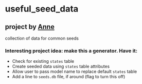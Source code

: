 # useful_seed_data
## project by [Anne](https://github.com/lortza/useful_seed_data)

collection of data for common seeds

### Interesting project idea: make this a generator. Have it:
* Check for existing `states` table
* Create seeded data using `states` table attributes
* Allow user to pass model name to replace default `states` table
* Add a line to `seeds.db` file, if around (flag to turn this off)
